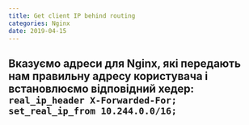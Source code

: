 ```yaml
---
title: Get client IP behind routing
categories: Nginx
date: 2019-04-15
---
```


**Вказуємо адреси для Nginx, які передають нам правильну адресу користувача і встановлюємо відповідний хедер:**
`real_ip_header X-Forwarded-For;
set_real_ip_from 10.244.0.0/16;`
-----